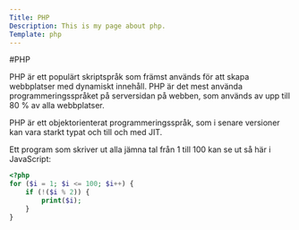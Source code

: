 ```yaml
---
Title: PHP
Description: This is my page about php.
Template: php
---
```


#PHP

PHP är ett populärt skriptspråk som främst används för att skapa webbplatser med dynamiskt innehåll. PHP är det mest använda programmeringsspråket på serversidan på webben, som används av upp till 80 % av alla webbplatser.

PHP är ett objektorienterat programmeringsspråk, som i senare versioner kan vara starkt typat och till och med JIT.

Ett program som skriver ut alla jämna tal från 1 till 100 kan se ut så här i JavaScript:

```php
<?php
for ($i = 1; $i <= 100; $i++) {
    if (!($i % 2)) {
        print($i);
    }
}
```
